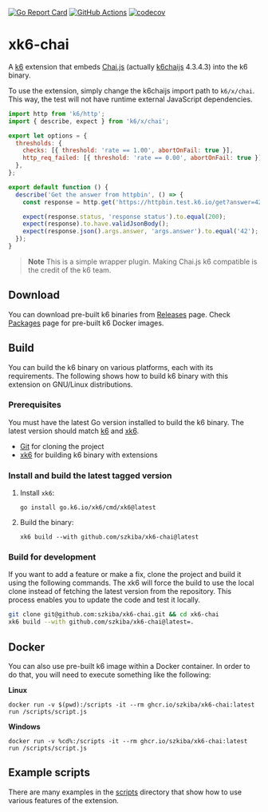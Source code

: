 [![Go Report Card](https://goreportcard.com/badge/github.com/szkiba/xk6-chai)](https://goreportcard.com/report/github.com/szkiba/xk6-chai)
[![GitHub Actions](https://github.com/szkiba/xk6-chai/workflows/Test/badge.svg)](https://github.com/szkiba/xk6-chai/actions?query=workflow%3ATest+branch%3Amaster)
[![codecov](https://codecov.io/gh/szkiba/xk6-chai/branch/master/graph/badge.svg?token=D43BZDXASS)](https://codecov.io/gh/szkiba/xk6-chai)


# xk6-chai

A [k6](https://go.k6.io/k6) extension that embeds [Chai.js](https://www.chaijs.com/) (actually [k6chaijs](https://k6.io/docs/javascript-api/jslib/k6chaijs/) 4.3.4.3) into the k6 binary.

To use the extension, simply change the k6chaijs import path to `k6/x/chai`. This way, the test will not have runtime external JavaScript dependencies.

```js
import http from 'k6/http';
import { describe, expect } from 'k6/x/chai';

export let options = {
  thresholds: {
    checks: [{ threshold: 'rate == 1.00', abortOnFail: true }],
    http_req_failed: [{ threshold: 'rate == 0.00', abortOnFail: true }],
  },
};

export default function () {
  describe('Get the answer from httpbin', () => {
    const response = http.get('https://httpbin.test.k6.io/get?answer=42');

    expect(response.status, 'response status').to.equal(200);
    expect(response).to.have.validJsonBody();
    expect(response.json().args.answer, 'args.answer').to.equal('42');
  });
}
```

> **Note**
> This is a simple wrapper plugin. Making Chai.js k6 compatible is the credit of the k6 team.

## Download

You can download pre-built k6 binaries from [Releases](https://github.com/szkiba/xk6-chai/releases/) page. Check [Packages](https://github.com/szkiba/xk6-chai/pkgs/container/xk6-chai) page for pre-built k6 Docker images.

## Build

You can build the k6 binary on various platforms, each with its requirements. The following shows how to build k6 binary with this extension on GNU/Linux distributions.

### Prerequisites

You must have the latest Go version installed to build the k6 binary. The latest version should match [k6](https://github.com/grafana/k6#build-from-source) and [xk6](https://github.com/grafana/xk6#requirements).

- [Git](https://git-scm.com/) for cloning the project
- [xk6](https://github.com/grafana/xk6) for building k6 binary with extensions

### Install and build the latest tagged version

1. Install `xk6`:

   ```shell
   go install go.k6.io/xk6/cmd/xk6@latest
   ```

2. Build the binary:

   ```shell
   xk6 build --with github.com/szkiba/xk6-chai@latest
   ```

### Build for development

If you want to add a feature or make a fix, clone the project and build it using the following commands. The xk6 will force the build to use the local clone instead of fetching the latest version from the repository. This process enables you to update the code and test it locally.

```bash
git clone git@github.com:szkiba/xk6-chai.git && cd xk6-chai
xk6 build --with github.com/szkiba/xk6-chai@latest=.
```

## Docker

You can also use pre-built k6 image within a Docker container. In order to do that, you will need to execute something like the following:

**Linux**

```plain
docker run -v $(pwd):/scripts -it --rm ghcr.io/szkiba/xk6-chai:latest run /scripts/script.js
```

**Windows**

```plain
docker run -v %cd%:/scripts -it --rm ghcr.io/szkiba/xk6-chai:latest run /scripts/script.js
```

## Example scripts

There are many examples in the [scripts](https://github.com/szkiba/xk6-chai/tree/master/scripts) directory that show how to use various features of the extension.
